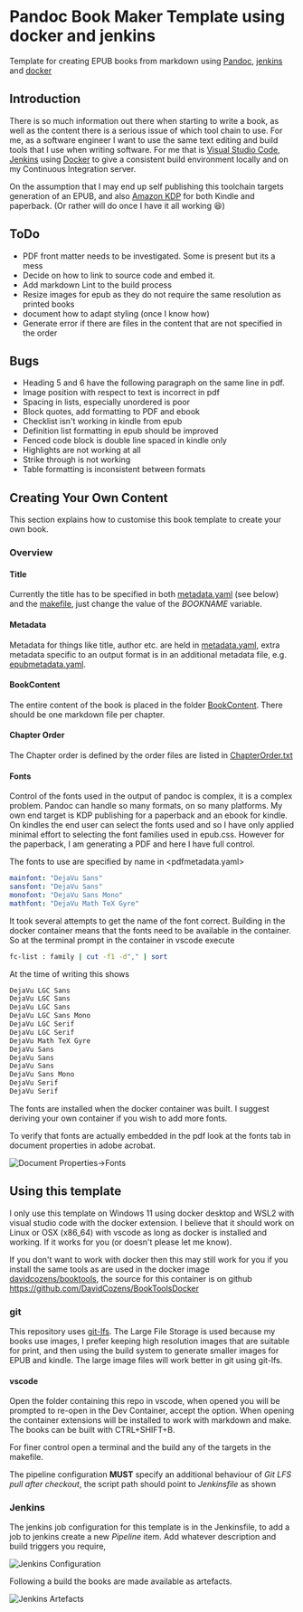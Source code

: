 # Pandoc Book Maker Template using docker and jenkins

Template for creating EPUB books from markdown using [Pandoc](https://pandoc.org/), [jenkins](https://www.jenkins.io/) and [docker](https://www.docker.com/)

## Introduction

There is so much information out there when starting to write a book, as well as the content there is a serious issue of which tool chain to use.  For me, as a software engineer I want to use the same text editing and build tools that I use when writing software. For me that is [Visual Studio Code](https://code.visualstudio.com/), [Jenkins](https://www.jenkins.io/) using [Docker](https://hub.docker.com/) to give a consistent build environment locally and on my Continuous Integration server.

On the assumption that I may end up self publishing this toolchain targets generation of an EPUB, and also [Amazon KDP](https://kdp.amazon.com/) for both Kindle and paperback.  (Or rather will do once I have it all working :laughing:)

## ToDo

* PDF front matter needs to be investigated. Some is present but its a mess
* Decide on how to link to source code and embed it.
* Add markdown Lint to the build process
* Resize images for epub as they do not require the same resolution as printed books
* document how to adapt styling (once I know how)
* Generate error if there are files in the content that are not specified in the order

## Bugs

* Heading 5 and 6 have the following paragraph on the same line in pdf.
* Image position with respect to text is incorrect in pdf
* Spacing in lists, especially unordered is poor
* Block quotes, add formatting to PDF and ebook
* Checklist isn't working in kindle from epub
* Definition list formatting in epub should be improved
* Fenced code block is double line spaced in kindle only
* Highlights are not working at all
* Strike through is not working
* Table formatting is inconsistent between formats

## Creating Your Own Content

This section explains how to customise this book template to create your own book.

### Overview

#### Title

Currently the title has to be specified in both [metadata.yaml](metadata.yaml) (see below) and the [makefile](makefile), just change the value of the *BOOKNAME* variable.

#### Metadata

Metadata for things like title, author etc. are held in [metadata.yaml](metadata.yaml), extra metadata specific to an output format is in an additional metadata file, e.g. [epubmetadata.yaml](epubmetadata.yaml).

#### BookContent

The entire content of the book is placed in the folder [BookContent](BookContent). There should be one markdown file per chapter.

#### Chapter Order

The Chapter order is defined by the order files are listed in [ChapterOrder.txt](ChapterOrder.txt)

#### Fonts

Control of the fonts used in the output of pandoc is complex, it is a complex problem. Pandoc can handle so many formats, on so many platforms. My own end target is KDP publishing for a paperback and an ebook for kindle. On kindles the end user can select the fonts used and so I have only applied minimal effort to selecting the font families used in epub.css. However for the paperback, I am generating a PDF and here I have full control.

The fonts to use are specified by name in <pdfmetadata.yaml>

```yaml
mainfont: "DejaVu Sans"
sansfont: "DejaVu Sans"
monofont: "DejaVu Sans Mono"
mathfont: "DejaVu Math TeX Gyre"
```

It took several attempts to get the name of the font correct. Building in the docker container means that the fonts need to be available in the container. So at the terminal prompt in the container in vscode execute

```bash
fc-list : family | cut -f1 -d"," | sort
```

At the time of writing this shows

```bash
DejaVu LGC Sans
DejaVu LGC Sans
DejaVu LGC Sans
DejaVu LGC Sans Mono
DejaVu LGC Serif
DejaVu LGC Serif
DejaVu Math TeX Gyre
DejaVu Sans
DejaVu Sans
DejaVu Sans
DejaVu Sans Mono
DejaVu Serif
DejaVu Serif
```

The fonts are installed when the docker container was built. I suggest deriving your own container if you wish to add more fonts.

To verify that fonts are actually embedded in the pdf look at the fonts tab in document properties in adobe acrobat.

![Document Properties->Fonts](ReadmeImages/pdf-font-properties.jpg)

## Using this template

I only use this template on Windows 11 using docker desktop and WSL2 with visual studio code with the docker extension. I believe that it should work on Linux or OSX (x86_64) with vscode as long as docker is installed and working. If it works for you (or doesn't please let me know).

If you don't want to work with docker then this may still work for you if you install the same tools as are used in the docker image [davidcozens/booktools](https://hub.docker.com/r/davidcozens/booktools), the source for this container is on github <https://github.com/DavidCozens/BookToolsDocker>

### git

This repository uses [git-lfs](https://git-lfs.github.com/). The Large File Storage is used because my books use images, I  prefer keeping high resolution images that are suitable for print, and then using the build system to generate smaller images for EPUB and kindle. The large image files will work better in git using git-lfs.

#### vscode

Open the folder containing this repo in vscode, when opened you will be prompted to re-open in the Dev Container, accept the option. When opening the container extensions will be installed to work with markdown and make. The books can be built with CTRL+SHIFT+B.

For finer control open a terminal and the build any of the targets in the makefile.

The pipeline configuration **MUST** specify an additional behaviour of *Git LFS pull after checkout*, the script path should point to *Jenkinsfile* as shown

### Jenkins

The jenkins job configuration for this template is in the Jenkinsfile, to add a job to jenkins create a new *Pipeline* item. Add whatever description and build triggers you require,

![Jenkins Configuration](ReadmeImages/Jenkins.jpg)

Following a build the books are made available as artefacts.

![Jenkins Artefacts](ReadmeImages/Artefacts.jpg)
